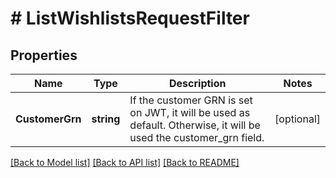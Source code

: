 # # ListWishlistsRequestFilter


## Properties 


Name | Type | Description | Notes
------------ | ------------- | ------------- | -------------
**CustomerGrn**| **string** | If the customer GRN is set on JWT, it will be used as default. Otherwise, it will be used the customer_grn field.  | [optional]


[[Back to Model list]](../../README.md#models) [[Back to API list]](../../README.md#endpoints) [[Back to README]](../../README.md)

